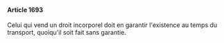 #### Article 1693

Celui qui vend un droit incorporel doit en garantir l'existence au temps du transport, quoiqu'il soit fait sans garantie.

